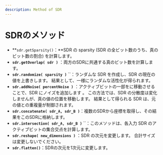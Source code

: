 ```yaml
---
description: Method of SDR
---
```


# SDRのメソッド

* **`sdr.getSparsity()`：**SDR の sparsity \(SDR の全ビット数のうち、真のビット数の割合\) を計算します。
* **`sdr.getOverlap( sdr )`** ：両方のSDRに共通する真のビット数を計算します。
* **`sdr.randomize( sparsity )`** ``：ランダムな SDR を作成し、SDR の現在の値を上書きします。 結果として、一様にランダムな活性化が得られます。
* **`sdr.addNoise( percentNoise )`** ：アクティブビットの一部をに移動させることで、SDR にノイズを追加します 。 この方法では、SDR の分散度は変化しませんが、真の値の位置を移動します。 結果として得られる SDR は、元の値との重複量が制御されます。
* **`sdr.concatenate( sdr_A, sdr_B )`**：複数のSDRから座標を取得し、その結果をこのSDRに格納します。
* **`sdr.intersection( sdr_A, sdr_B )`** ``：このメソッドは、各入力 SDR のアクティブビットの集合交点を計算します。
* **`sdr.reshape( new_dimensions )`** ：SDR の次元を変更します。 合計サイズは変更しないでください。
* **`sdr.flatten()`**：SDRの次元を1次元に変更します。


